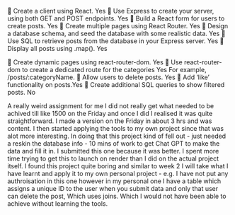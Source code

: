 🎯 Create a client using React. Yes
🎯 Use Express to create your server, using both GET and POST endpoints. Yes
🎯 Build a React form for users to create posts. Yes
🎯 Create multiple pages using React Router. Yes
🎯 Design a database schema, and seed the database with some realistic data. Yes
🎯 Use SQL to retrieve posts from the database in your Express server. Yes
🎯 Display all posts using .map(). Yes

🏹 Create dynamic pages using react-router-dom. Yes
🏹 Use react-router-dom to create a dedicated route for the categories Yes
For example, /posts/:categoryName.
🏹 Allow users to delete posts. Yes
🏹 Add ‘like’ functionality on posts.Yes
🏹 Create additional SQL queries to show filtered posts. No

A really weird assignment for me I did not really get what needed to be achived till like 1500 on the Friday and once I did I realised it was quite straightforward. I made a version on the Friday in about 3 hrs and was content. I then started applying the tools to my own project since that was alot more interesting. In doing that this project kind of fell out - just needed a reskin the database info - 10 mins of work to get Chat GPT to make the data and fill it in. I submitted this one because it was better. I spent more time trying to get this to launch on render than I did on the actual project itself. I found this project quite boring and similar to week 2 I will take what I have learnt and apply it to my own personal project - e.g. I have not put any authroisation in this one however in my personal one I have a table which assigns a unique ID to the user when you submit data and only that user can delete the post, Which uses joins. Which I would not have been able to achieve without learning the tools.
